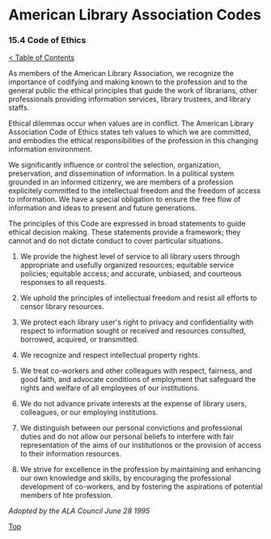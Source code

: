[0]: ../README.md
[15.4]: code-of-ethics.md

# American Library Association Codes
### 15.4 Code of Ethics
[< Table of Contents][0]

As members of the American Library Association, we recognize the importance of codifying and making known to the profession and to the general public the ethical principles that guide the work of librarians, other professionals providing information services, library trustees, and library staffs.

Ethical dilemmas occur when values are in conflict. The American Library Association Code of Ethics states teh values to which we are committed, and embodies the ethical responsibilities of the profession in this changing information environment.

We significantly influence or control the selection, organization, preservation, and dissemination of information. In a political system grounded in an informed citizenry, we are members of a profession explicitely committed to the intellectual freedom and the freedom of access to information. We have a special obligation to ensure the free flow of information and ideas to present and future generations.

The principles of this Code are expressed in broad statements to guide ethical decision making. These statements provide a framework; they cannot and do not dictate conduct to cover particular situations.

1. We provide the highest level of service to all library users through appropriate and usefully organized resources; equitable service policies; equitable access; and accurate, unbiased, and courteous responses to all requests.

2. We uphold the principles of intellectual freedom and resist all efforts to censor library resources.

3. We protect each library user's right to privacy and confidentiality with respect to information sought or received and resources consulted, borrowed, acquired, or transmitted.

4. We recognize and respect intellectual property rights.

5. We treat co-workers and other colleagues with respect, fairness, and good faith, and advocate conditions of employment that safeguard the rights and welfare of all employees of our institutions.

6. We do not advance private interests at the expense of library users, colleagues, or our employing institutions.

7. We distinguish between our personal convictions and professional duties and do not allow our personal beliefs to interfere with fair representation of the aims of our institutionos or the provision of access to their information resources.

8. We strive for excellence in the profession by maintaining and enhancing our own knowledge and skills, by encouraging the professional development of co-workers, and by fostering the aspirations of potential members of hte profession.

*Adopted by the ALA Council
June 28 1995*

[Top][15.4]
